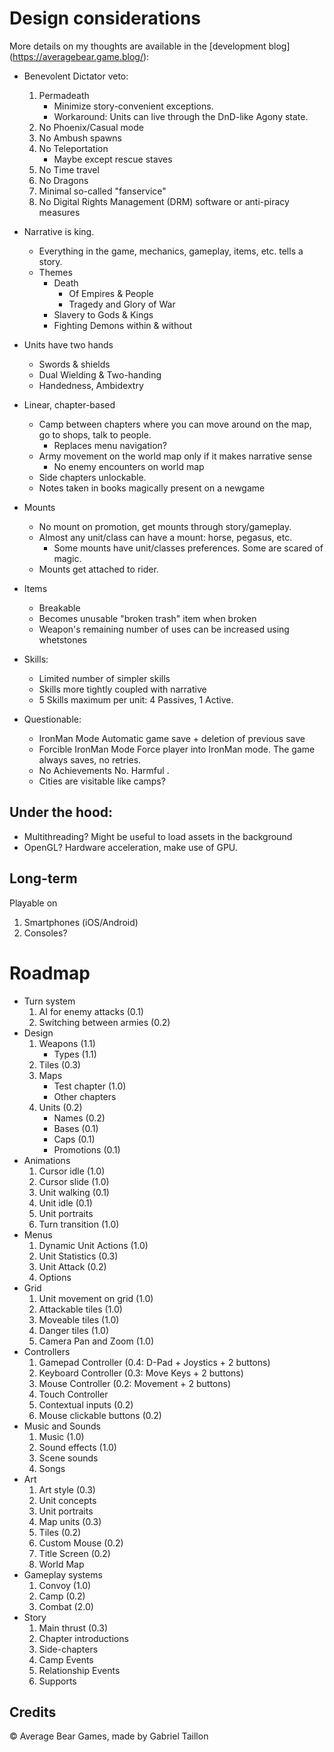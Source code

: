 
# Design considerations

More details on my thoughts are available in the [development blog] (https://averagebear.game.blog/):
- Benevolent Dictator veto:
	1. Permadeath
		- Minimize story-convenient exceptions.
		- Workaround: Units can live through the DnD-like Agony state.
	2. No Phoenix/Casual mode
	3. No Ambush spawns
	4. No Teleportation
		- Maybe except rescue staves
 	5. No Time travel
	6. No Dragons
	7. Minimal so-called "fanservice"
	8. No Digital Rights Management (DRM) software or anti-piracy measures

- Narrative is king.
	* Everything in the game, mechanics, gameplay, items, etc. tells a story.
	* Themes
		- Death
			- Of Empires & People
			- Tragedy and Glory of War
		- Slavery to Gods & Kings
		- Fighting Demons within & without

- Units have two hands
	* Swords & shields
	* Dual Wielding & Two-handing
	* Handedness, Ambidextry

- Linear, chapter-based
	* Camp between chapters where you can move around on the map, go to shops, talk to people.
		- Replaces menu navigation?
	* Army movement on the world map only if it makes narrative sense
		- No enemy encounters on world map
	* Side chapters unlockable.
	* Notes taken in books magically present on a newgame

- Mounts 
	* No mount on promotion, get mounts through story/gameplay. 
	* Almost any unit/class can have a mount: horse, pegasus, etc.
		- Some mounts have unit/classes preferences. Some are scared of magic.
	* Mounts get attached to rider.

- Items
	* Breakable
	* Becomes unusable "broken trash" item when broken
	* Weapon's remaining number of uses can be increased using whetstones

- Skills:
	* Limited number of simpler skills
	* Skills more tightly coupled with narrative
	* 5 Skills maximum per unit: 4 Passives, 1 Active.

- Questionable:
	* IronMan Mode 
		Automatic game save + deletion of previous save 
	* Forcible IronMan Mode
		Force player into IronMan mode. The game always saves, no retries. 
	* No Achievements
		No. Harmful .
	* Cities are visitable like camps?

## Under the hood:
- Multithreading? 
	Might be useful to load assets in the background
- OpenGL?
	Hardware acceleration, make use of GPU. 

## Long-term
Playable on
1. Smartphones (iOS/Android)
2. Consoles?

# Roadmap
- Turn system
	1. AI for enemy attacks		(0.1)
	2. Switching between armies (0.2)
- Design
	1. Weapons 	(1.1)
		* Types 	(1.1)
	2. Tiles 	(0.3)
	3. Maps
		* Test chapter 	(1.0)
		* Other chapters
	4. Units 		(0.2)
		* Names 		(0.2)
		* Bases 		(0.1)
		* Caps 			(0.1)
		* Promotions 	(0.1)
- Animations
	1. Cursor idle 		(1.0) 
	2. Cursor slide 	(1.0) 
	3. Unit walking 	(0.1)
	4. Unit idle 		(0.1)
	5. Unit portraits
	6. Turn transition 	(1.0)
- Menus
	1. Dynamic Unit Actions (1.0)
	2. Unit Statistics 		(0.3)
	3. Unit Attack 			(0.2)
	4. Options
- Grid
	1. Unit movement on grid 	(1.0) 
	2. Attackable tiles 		(1.0)
	3. Moveable tiles 			(1.0)
	4. Danger tiles 			(1.0)
	5. Camera Pan and Zoom 		(1.0)
- Controllers
	1. Gamepad Controller 		(0.4: D-Pad + Joystics + 2 buttons)
	2. Keyboard Controller 		(0.3: Move Keys + 2 buttons)
	3. Mouse Controller 		(0.2: Movement + 2 buttons)
	4. Touch Controller
	5. Contextual inputs 		(0.2)
	6. Mouse clickable buttons 	(0.2)
- Music and Sounds
	1. Music 			(1.0)
	1. Sound effects 	(1.0)
	2. Scene sounds
	3. Songs			
- Art
	1. Art style 		(0.3)
	2. Unit concepts
	3. Unit portraits
	4. Map units 		(0.3)
	5. Tiles 			(0.2)
	6. Custom Mouse 	(0.2)
	7. Title Screen 	(0.2)
	8. World Map
- Gameplay systems
	1. Convoy 	(1.0)
	2. Camp  	(0.2)
	3. Combat 	(2.0)
- Story
	1. Main thrust 				(0.3)
	2. Chapter introductions
	3. Side-chapters
	4. Camp Events
	5. Relationship Events
	6. Supports

## Credits
:copyright: Average Bear Games, made by Gabriel Taillon
